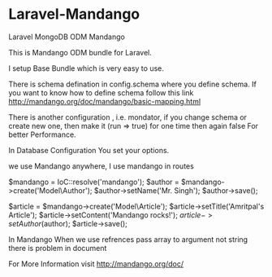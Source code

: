 Laravel-Mandango
================

Laravel MongoDB ODM Mandango

This is Mandango ODM bundle for Laravel.

I setup Base Bundle which is very easy to use.

There is schema defination in config.schema where you define schema. If you want to know how to define schema follow this link http://mandango.org/doc/mandango/basic-mapping.html

There is another configuration , i.e. mondator, if you change schema or create new one, then make it (run => true) for one time then again false For better Performance.

In Database Configuration You set your options.


we use Mandango anywhere, I use mandango in routes

$mandango = IoC::resolve('mandango');
$author = $mandango->create('Model\Author');
$author->setName('Mr. Singh');
$author->save();

$article = $mandango->create('Model\Article');
$article->setTitle('Amritpal's Article');
$article->setContent('Mandango rocks!');
$article->setAuthor($author);
$article->save();

In Mandango When we use refrences pass array to argument not string there is problem in document

For More Information visit 
http://mandango.org/doc/